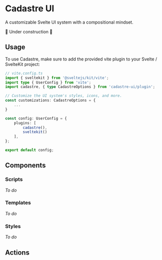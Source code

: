 # Cadastre UI

A customizable Svelte UI system with a compositional mindset.

🚧 Under construction 🚧

## Usage

To use Cadastre, make sure to add the provided vite plugin to your Svelte / SvelteKit project:

```ts
// vite.config.ts
import { sveltekit } from '@sveltejs/kit/vite';
import type { UserConfig } from 'vite';
import cadastre, { type CadastreOptions } from 'cadastre-ui/plugin';

// Customize the UI system's styles, icons, and more.
const customizations: CadastreOptions = {
	...
}

const config: UserConfig = {
	plugins: [
		cadastre(),
		sveltekit()
	],
};

export default config;
```

## Components

### Scripts

_To do_

### Templates

_To do_

### Styles

_To do_

## Actions

<!--
# create-svelte

Everything you need to build a Svelte project, powered by [`create-svelte`](https://github.com/sveltejs/kit/tree/master/packages/create-svelte).

## Creating a project

If you're seeing this, you've probably already done this step. Congrats!

```bash
# create a new project in the current directory
npm create svelte@latest

# create a new project in my-app
npm create svelte@latest my-app
```

## Developing

Once you've created a project and installed dependencies with `npm install` (or `pnpm install` or `yarn`), start a development server:

```bash
npm run dev

# or start the server and open the app in a new browser tab
npm run dev -- --open
```

## Building

To create a production version of your app:

```bash
npm run build
```

You can preview the production build with `npm run preview`.

> To deploy your app, you may need to install an [adapter](https://kit.svelte.dev/docs/adapters) for your target environment.
-->
